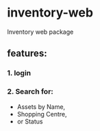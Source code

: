 # inventory-web
Inventory web package

## features:

### 1. login 
### 2. Search for:
  - Assets by Name,
  - Shopping Centre,
  - or Status
